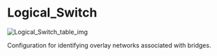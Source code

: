 # Logical_Switch

![Logical_Switch_table_img](http://www.plantuml.com/plantuml/img/SoWkIImgAStDuIf8JCvEJ4zLK0hApozH24bCoaajLbAevb80WkISnE9Y1P_yzCpan9puuFBCakGC1HiR1OqGdPpCz8oIzABKr3nD1JixhbekBeXYfwBC5A1fM1LnePcagsi7LS_5vP2Qbm9o3W00)

Configuration for identifying overlay networks associated with bridges.

